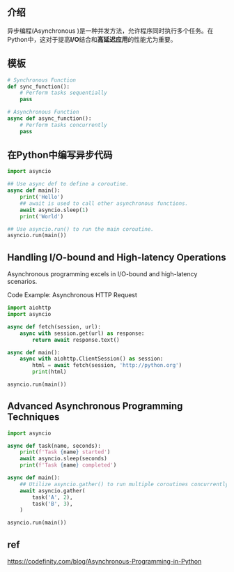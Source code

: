 ## 介绍
异步编程(Asynchronous )是一种并发方法，允许程序同时执行多个任务。在Python中，这对于提高**I/O**结合和**高延迟应用**的性能尤为重要。

## 模板
```python
# Synchronous Function
def sync_function():
    # Perform tasks sequentially
    pass

# Asynchronous Function
async def async_function():
    # Perform tasks concurrently
    pass
```

## 在Python中编写异步代码
```python
import asyncio

## Use async def to define a coroutine.
async def main():
    print('Hello')
    ## await is used to call other asynchronous functions.
    await asyncio.sleep(1)
    print('World')

## Use asyncio.run() to run the main coroutine.
asyncio.run(main())
```

## Handling I/O-bound and High-latency Operations
Asynchronous programming excels in I/O-bound and high-latency scenarios.

Code Example: Asynchronous HTTP Request
```python
import aiohttp
import asyncio

async def fetch(session, url):
    async with session.get(url) as response:
        return await response.text()

async def main():
    async with aiohttp.ClientSession() as session:
        html = await fetch(session, 'http://python.org')
        print(html)

asyncio.run(main())
```

## Advanced Asynchronous Programming Techniques
```python
import asyncio

async def task(name, seconds):
    print(f'Task {name} started')
    await asyncio.sleep(seconds)
    print(f'Task {name} completed')

async def main():
    ## Utilize asyncio.gather() to run multiple coroutines concurrently.
    await asyncio.gather(
        task('A', 2),
        task('B', 3),
    )

asyncio.run(main())
```


## ref
https://codefinity.com/blog/Asynchronous-Programming-in-Python